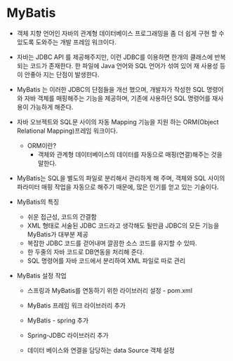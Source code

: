 # MyBatis

- 객체 지향 언어인 자바의 관계형 데이터베이스 프로그래밍을 좀 더 쉽게 구현 할 수 있도록 도와주는 개발 프레임 워크이다.

- 자바는 JDBC API 를 제공해주지만, 이런 JDBC를 이용하면 한개의 클래스에
  반복되는 코드가 존재한다.
  한 파일에 Java 언어와 SQL 언어가 섞여 있어 재 사용성 등이 안좋아 지는 단점이 발생한다.
- MyBatis 는 이러한 JDBC의 단점들을 개선 했으며, 개발자가 작성한 SQL 명령어와 자바 객체를 매핑해주는 기능을 제공하며,
  기존에 사용하던 SQL 명령어를 재사용이 가능하게 해준다.

- 자바 오브젝트와 SQL문 사이의 자동 Mapping 기능을 지원 하는 ORM(Object Relational Mapping)프레임 워크이다.

  - ORM이란?
    - 객체와 관계형 데이터베이스의 데이터를 자동으로 매핑(연결)해주는 것을 말한다.

- MyBatis는 SQL을 별도의 파일로 분리해서 관리하게 해 주며, 객체와 SQL 사이의 파라미터 매핑 작업을 자동으로 해주기 때문에, 많은 인기를 얻고 있는 기술이다.
- MyBatis의 특징

  - 쉬운 접근성, 코드의 간결함
  - XML 형태로 서술된 JDBC 코드라고 생각해도 될만큼 JDBC의 모든 기능을
    MyBatis가 대부분 제공
  - 복잡한 JDBC 코드를 걷어내며 깔끔한 소스 코드를 유지할 수 있따.
  - 한 두줄의 자바 코드로 DB연동을 처리해 준다.
  - SQL 명령어를 자바 코드에서 분리하여 XML 파일로 따로 관리

- MyBatis 설정 작업

  - 스프링과 MyBatis를 연동하기 위한 라이브러리 설정 - pom.xml
  - MyBatis 프레임 워크 라이브러리 추가
  - MyBatis - spring 추가
  - Spring-JDBC 라이브러리 추가

  - 데이터 베이스와 연결을 담당하는 data Source 객체 설정
